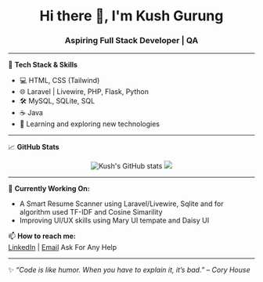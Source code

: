 <h1 align="center">Hi there 👋, I'm Kush Gurung</h1>
<h3 align="center">Aspiring Full Stack Developer | QA</h3>

---

🔧 **Tech Stack & Skills**

- 💻 HTML, CSS (Tailwind)
- 🌐 Laravel | Livewire, PHP, Flask, Python
- 🛠️ MySQL, SQLite, SQL
- ☕ Java
- 🧠 Learning and exploring new technologies

---

📈 **GitHub Stats**

<p align="center">
  <img src="https://github-readme-stats.vercel.app/api?username=KushGrg&show_icons=true&theme=tokyonight" alt="Kush's GitHub stats" />
  <img src="https://github-readme-stats.vercel.app/api/top-langs/?username=KushGrg&layout=compact&theme=tokyonight" />
</p>

---

🌱 **Currently Working On:**
- A Smart Resume Scanner using Laravel/Livewire, Sqlite and for algorithm used TF-IDF and Cosine Simarility
- Improving UI/UX skills using Mary UI tempate and Daisy UI

📫 **How to reach me:**  
[LinkedIn](https://www.linkedin.com/in/kush-gurung) | [Email](kushgurung05@gmail.com)
Ask For Any Help

---

✨ *“Code is like humor. When you have to explain it, it’s bad.” – Cory House*

